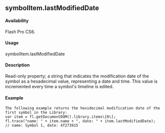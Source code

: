 ## symbolItem.lastModifiedDate

#### Availability

Flash Pro CS6.

#### Usage

symbolItem.lastModifiedDate

#### Description

Read-only property; a string that indicates the modification date of the symbol as a hexadecimal value, representing a date and time. This value is incremented every time a symbol's timeline is edited.

#### Example

```
The following example returns the hexidecimal modification date of the first symbol in the Library:
var item = fl.getDocumentDOM().library.items\[0\];
fl.trace("name: " + item.name + ", date: " + item.lastModifiedDate);
// name: Symbol 1, date: 4f273915

```